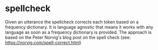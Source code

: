 # spellcheck
Given an utterance the spellcheck corrects each token based on a frequency dictionary. It is language agnostic that means it works with any language as soon as a frequency dictionary is provided. The approach is based on the Peter Norvig's blog post on the spell check (see: https://norvig.com/spell-correct.html)
